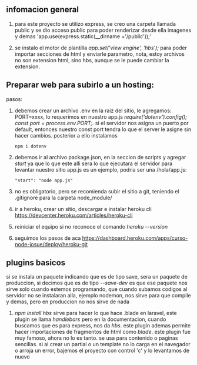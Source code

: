 ## infomacion general

1. para este proyecto se utilizo express, se creo una carpeta llamada public y se dio acceso public para poder renderizar desde ella imagenes y demas 'app.use(express.static(__dirname +'/public'));'

2. se instalo el motor de plantilla *app.set('view engine', 'hbs');* para poder importar secciones de html y enviarle parametro, nota, estoy archivos no son extension html, sino hbs, aunque se le puede cambiar la extension. 


## Preparar web para subirlo a un hosting:

pasos:


1. debemos crear un archivo .env en la raiz del sitio, le agregamos: PORT=xxxx, lo requerimos en nuestro app.js *require('dotenv').config(); const port = process.env.PORT;*. si el servidor nos asigna un puerto por default, entonces nuestro const port tendra lo que el server le asigne sin hacer cambios. posterior a ello instalamos
    ```
    npm i dotenv
    ```

2. debemos ir al archivo package.json, en la seccion de scripts y agregar *start* ya que lo que este alli sera lo que ejecutara el servidor para levantar nuestro sitio app.js es un ejemplo, podria ser una /hola/app.js:
    ```
    "start": "node app.js"
    ```

3. no es obligatorio, pero se recomienda subir el sitio a git, teniendo el .gitignore para la carpeta node_module/ 

4. ir a heroku, crear un sitio, descargar e instalar heroku cli <https://devcenter.heroku.com/articles/heroku-cli>

5. reiniciar el equipo si no reconoce el comando *heroku --version* 

6. seguimos los pasos de aca <https://dashboard.heroku.com/apps/curso-node-josue/deploy/heroku-git>

## plugins basicos

si se instala un paquete indicando que es de tipo save, sera un paquete de produccion, si decimos que es de tipo *--save-dev* es que ese paquete nos sirve solo cuando estemos programando, que cuando subamos codigos al servidor no se instalaran alla, ejemplo nodemon, nos sirve para que compile y demas, pero en produccion no nos sirve de nada


1. *npm install hbs* sirve para hacer lo que hace .blade en laravel, este plugin se llama *handlebars* pero en la documentacion, cuando buscamos que es para express, nos da *hbs*. este plugin ademas permite hacer importaciones de fragmentos de html como *blade*. este plugin fue muy famoso, ahora no lo es tanto. se usa para contenido o paginas sencillas. si al crear un partial o un template no lo carga en el navegador o arroja un error, bajemos el proyecto con control 'c' y lo levantamos de nuevo 


